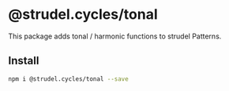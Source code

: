 # @strudel.cycles/tonal

This package adds tonal / harmonic functions to strudel Patterns.

## Install

```sh
npm i @strudel.cycles/tonal --save
```

